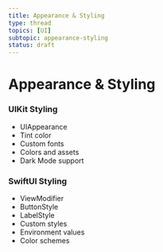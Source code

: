 ```yaml
---
title: Appearance & Styling
type: thread
topics: [UI]
subtopic: appearance-styling
status: draft
---
```


# Appearance & Styling


### UIKit Styling
- UIAppearance
- Tint color
- Custom fonts
- Colors and assets
- Dark Mode support

### SwiftUI Styling
- ViewModifier
- ButtonStyle
- LabelStyle
- Custom styles
- Environment values
- Color schemes


